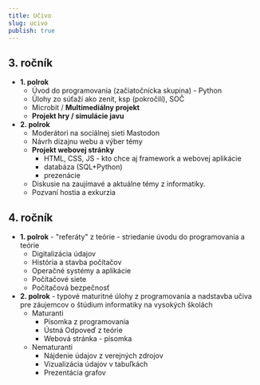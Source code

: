 ```yaml
---
title: Učivo
slug: ucivo
publish: true 
---
```


## 3. ročník
- **1. polrok**
	- Úvod do programovania (začiatočnícka skupina) - Python
	- Úlohy zo súťaží ako zenit, ksp (pokročilí), SOČ
	- Microbit / **Multimediálny projekt**
	- **Projekt hry / simulácie javu**
- **2. polrok**
    - Moderátori na sociálnej sieti Mastodon
    - Návrh dizajnu webu a výber témy
    - **Projekt webovej stránky** 
        - HTML, CSS, JS - kto chce aj framework a webovej aplikácie 
        - databáza (SQL+Python)
        - prezenácie
    - Diskusie na zaujímavé a aktuálne témy z informatiky.
    - Pozvaní hostia a exkurzia

## 4. ročník
- **1. polrok** - "referáty" z teórie - striedanie úvodu do programovania a teórie
    - Digitalizácia údajov
    - História a stavba počítačov
    - Operačné systémy a aplikácie
    - Počítačové siete
    - Počítačová bezpečnosť
- **2. polrok** - typové maturitné úlohy z programovania a nadstavba učiva pre záujemcov o štúdium informatiky na vysokých školách
    - Maturanti
        - Písomka z programovania
        - Ústná Odpoveď z teórie
        - Webová stránka - písomka
    - Nematuranti
        - Nájdenie údajov z verejných zdrojov
        - Vizualizácia údajov v tabuľkách
        - Prezentácia grafov